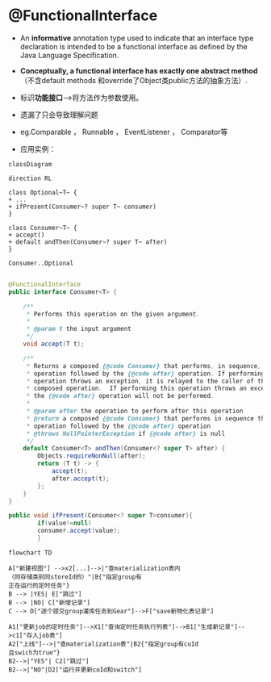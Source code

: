 # @FunctionalInterface

- An **informative** annotation type used to indicate that an interface type declaration is intended to be a functional
  interface as defined by the Java Language Specification.
- **Conceptually, a functional interface has exactly one abstract method**（不含default methods
  和override了Object类public方法的抽象方法）.

- 标识**功能接口**-->将方法作为参数使用。
- 遗漏了只会导致理解问题
- eg.Comparable ， Runnable ， EventListener ， Comparator等
- 应用实例：

```mermaid
classDiagram 

direction RL

class Optional~T~ {
+ ...
+ ifPresent(Consumer~? super T~ consumer)
}

class Consumer~T~ {
+ accept()
+ default andThen(Consumer~? super T~ after)
}

Consumer..Optional

```

```java

@FunctionalInterface
public interface Consumer<T> {

    /**
     * Performs this operation on the given argument.
     *
     * @param t the input argument
     */
    void accept(T t);

    /**
     * Returns a composed {@code Consumer} that performs, in sequence, this
     * operation followed by the {@code after} operation. If performing either
     * operation throws an exception, it is relayed to the caller of the
     * composed operation.  If performing this operation throws an exception,
     * the {@code after} operation will not be performed.
     *
     * @param after the operation to perform after this operation
     * @return a composed {@code Consumer} that performs in sequence this
     * operation followed by the {@code after} operation
     * @throws NullPointerException if {@code after} is null
     */
    default Consumer<T> andThen(Consumer<? super T> after) {
        Objects.requireNonNull(after);
        return (T t) -> {
            accept(t);
            after.accept(t);
        };
    }
}
```

```java
public void ifPresent(Consumer<? super T>consumer){
        if(value!=null)
        consumer.accept(value);
        }
```

```mermaid
flowchart TD

A["新建视图"] -->x2[...]-->|"查materialization表内
（同存储类别同storeId的）"|B{"指定group有
正在运行的定时任务"}
B --> |YES| E["跳过"]
B --> |NO| C["新增记录"]
C --> D["逐个提交group灌库任务到Gear"]-->F["save新物化表记录"]

A1["更新job的定时任务"]-->X1["查询定时任务执行列表"]-->B1["生成新记录"]-->c1["存入job表"]
A2["上线"]-->|"查materialization表"|B2{"指定group有coId
且swich为true"}
B2-->|"YES"| C2["跳过"]
B2-->|"NO"|D2["运行并更新coId和switch"]
```
